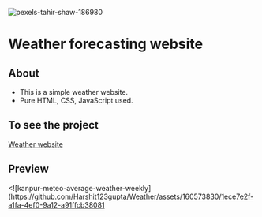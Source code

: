 ![pexels-tahir-shaw-186980](https://github.com/Harshit123gupta/Weather/assets/160573830/b727cb2b-18da-41a4-893c-e438927460c3)

# Weather forecasting website

## About
 - This is a simple weather website.
 -  Pure HTML, CSS, JavaScript used.
 
 ## To see the project
[Weather website](https://simple-weather-website.netlify.app/)

## Preview

<![kanpur-meteo-average-weather-weekly](https://github.com/Harshit123gupta/Weather/assets/160573830/1ece7e2f-a1fa-4ef0-9a12-a91ffcb38081
